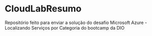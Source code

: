 # CloudLabResumo
Repositório feito para enviar a solução do desafio Microsoft Azure - Localizando Serviços por Categoria do bootcamp da DIO
